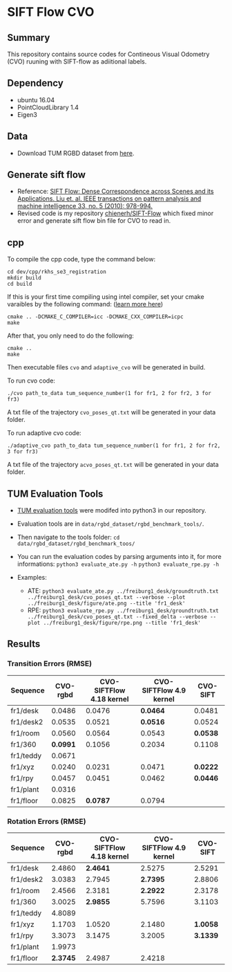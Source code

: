 # SIFT Flow CVO

## Summary
This repository contains source codes for Contineous Visual Odometry (CVO) ruuning with SIFT-flow as adiitional labels.

## Dependency
* ubuntu 16.04
* PointCloudLibrary 1.4
* Eigen3

## Data
* Download TUM RGBD dataset from [here](https://vision.in.tum.de/data/datasets/rgbd-dataset/download).

## Generate sift flow
* Reference: [SIFT Flow: Dense Correspondence across Scenes and its Applications. Liu et. al. IEEE transactions on pattern analysis and machine intelligence 33, no. 5 (2010): 978-994.](https://people.csail.mit.edu/celiu/SIFTflow/)
* Revised code is my repository [chienerh/SIFT-Flow](https://github.com/chienerh/SIFT-Flow) which fixed minor error and generate sift flow bin file for CVO to read in.

## cpp
To compile the cpp code, type the command below:
``` 
cd dev/cpp/rkhs_se3_registration
mkdir build
cd build
```
If this is your first time compiling using intel compiler, set your cmake varaibles by the following command: ([learn more here](https://gitlab.kitware.com/cmake/community/wikis/FAQ#how-do-i-use-a-different-compiler))
```
cmake .. -DCMAKE_C_COMPILER=icc -DCMAKE_CXX_COMPILER=icpc
make
```
After that, you only need to do the following:
```
cmake ..
make
```
Then executable files ```cvo``` and ```adaptive_cvo``` will be generated in build.

To run cvo code: 
```
./cvo path_to_data tum_sequence_number(1 for fr1, 2 for fr2, 3 for fr3)
```
A txt file of the trajectory ```cvo_poses_qt.txt``` will be generated in your data folder.

To run adaptive cvo code:
```
./adaptive_cvo path_to_data tum_sequence_number(1 for fr1, 2 for fr2, 3 for fr3)
```
A txt file of the trajectory ```acvo_poses_qt.txt``` will be generated in your data folder.

## TUM Evaluation Tools
* [TUM evaluation tools](https://vision.in.tum.de/data/datasets/rgbd-dataset/tools) were modifed into python3 in our repository.
* Evaluation tools are in ```data/rgbd_dataset/rgbd_benchmark_tools/```. 

* Then  navigate to the tools folder: 
    ```cd data/rgbd_dataset/rgbd_benchmark_toos/```
    
* You can run the evaluation codes by parsing arguments into it, for more informations:
    ```python3 evaluate_ate.py -h```
    ```python3 evaluate_rpe.py -h```

* Examples:
    * ATE: 
    ```python3 evaluate_ate.py ../freiburg1_desk/groundtruth.txt ../freiburg1_desk/cvo_poses_qt.txt --verbose --plot ../freiburg1_desk/figure/ate.png --title 'fr1_desk'```
    * RPE: 
    ```python3 evaluate_rpe.py ../freiburg1_desk/groundtruth.txt ../freiburg1_desk/cvo_poses_qt.txt --fixed_delta --verbose --plot ../freiburg1_desk/figure/rpe.png --title 'fr1_desk'```

  
## Results
### Transition Errors (RMSE)

| Sequence  | CVO-rgbd | CVO-SIFTFlow 4.18 kernel | CVO-SIFTFlow 4.9 kernel | CVO-SIFT |
| --------- | -------- | --------                 | --------                | -------- |
| fr1/desk  | 0.0486   | 0.0476                   | **0.0464**              | 0.0481   |
| fr1/desk2 | 0.0535   | 0.0521                   | **0.0516**              | 0.0524   |
| fr1/room  | 0.0560   | 0.0564                   | 0.0543                  | **0.0538** |
| fr1/360   | **0.0991** | 0.1056                 | 0.2034                  | 0.1108   |
| fr1/teddy | 0.0671   |                          |                         |          |
| fr1/xyz   | 0.0240   | 0.0231                   | 0.0471                  | **0.0222** |
| fr1/rpy   | 0.0457   | 0.0451                   | 0.0462                  | **0.0446** |
| fr1/plant | 0.0316   |                          |                         |          |
| fr1/floor | 0.0825   | **0.0787**               | 0.0794                  |          |

### Rotation Errors (RMSE)

| Sequence  | CVO-rgbd | CVO-SIFTFlow 4.18 kernel | CVO-SIFTFlow 4.9 kernel | CVO-SIFT |
| --------- | -------- | --------                 | --------                | -------- |
| fr1/desk  | 2.4860   | **2.4641**               | 2.5275                  | 2.5291   |
| fr1/desk2 | 3.0383   | 2.7945                   | **2.7395**              | 2.8806   |
| fr1/room  | 2.4566   | 2.3181                   | **2.2922**              | 2.3178   |
| fr1/360   | 3.0025   | **2.9855**               | 5.7596                  | 3.1103   |
| fr1/teddy | 4.8089   |                          |                         |          |
| fr1/xyz   | 1.1703   | 1.0520                   | 2.1480                  | **1.0058** |
| fr1/rpy   | 3.3073   | 3.1475                   | 3.2005                  | **3.1339** |
| fr1/plant | 1.9973   |                          |                         |          |
| fr1/floor | **2.3745** | 2.4987                 | 2.4218                  |          |
